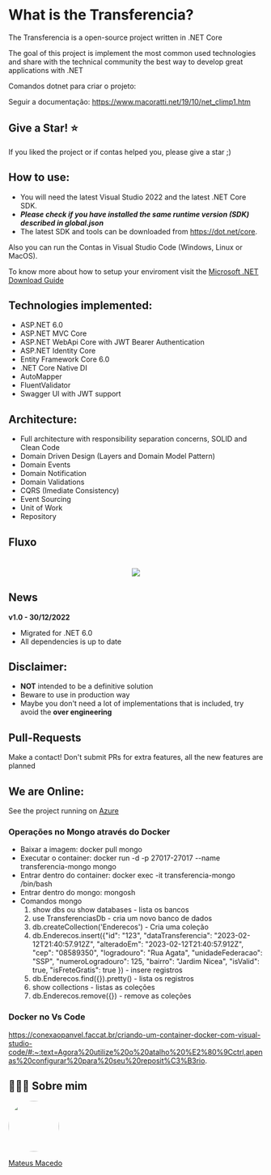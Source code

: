 What is the Transferencia?
=====================
The Transferencia is a open-source project written in .NET Core

The goal of this project is implement the most common used technologies and share with the technical community the best way to develop great applications with .NET

Comandos dotnet para criar o projeto:

Seguir a documentação: https://www.macoratti.net/19/10/net_climp1.htm

## Give a Star! :star:
If you liked the project or if contas helped you, please give a star ;)

## How to use:
- You will need the latest Visual Studio 2022 and the latest .NET Core SDK.
- ***Please check if you have installed the same runtime version (SDK) described in global.json***
- The latest SDK and tools can be downloaded from https://dot.net/core.

Also you can run the Contas in Visual Studio Code (Windows, Linux or MacOS).

To know more about how to setup your enviroment visit the [Microsoft .NET Download Guide](https://www.microsoft.com/net/download)

## Technologies implemented:

- ASP.NET 6.0
 - ASP.NET MVC Core
 - ASP.NET WebApi Core with JWT Bearer Authentication
 - ASP.NET Identity Core
- Entity Framework Core 6.0
- .NET Core Native DI
- AutoMapper
- FluentValidator
- Swagger UI with JWT support

## Architecture:

- Full architecture with responsibility separation concerns, SOLID and Clean Code
- Domain Driven Design (Layers and Domain Model Pattern)
- Domain Events
- Domain Notification
- Domain Validations
- CQRS (Imediate Consistency)
- Event Sourcing
- Unit of Work
- Repository

## Fluxo
<h1 align="center">
  <img src="https://github.com/MateusMaceedo/Impulsionatech-Gerenciador-Contas/blob/feature/MigracaoDotnet6/img/Fluxo%20contas%20bancarias.drawio.png?raw=true">
</h1>

## News

**v1.0 - 30/12/2022**
- Migrated for .NET 6.0
- All dependencies is up to date

## Disclaimer:
- **NOT** intended to be a definitive solution
- Beware to use in production way
- Maybe you don't need a lot of implementations that is included, try avoid the **over engineering**

## Pull-Requests
Make a contact! Don't submit PRs for extra features, all the new features are planned

## We are Online:
See the project running on <a href="http://equinoxproject.azurewebsites.net" target="_blank">Azure</a>

### Operações no Mongo através do Docker
- Baixar a imagem: docker pull mongo
- Executar o container: docker run -d -p 27017-27017 --name transferencia-mongo mongo
- Entrar dentro do container: docker exec -it transferencia-mongo /bin/bash
- Entrar dentro do mongo: mongosh
- Comandos mongo
  1. show dbs ou show databases - lista os bancos
  2. use TransferenciasDb - cria um novo banco de dados
  3. db.createCollection('Enderecos') - Cria uma coleção
  4. db.Enderecos.insert({"id": "123", "dataTransferencia": "2023-02-12T21:40:57.912Z", "alteradoEm": "2023-02-12T21:40:57.912Z", "cep": "08589350", "logradouro": "Rua Agata", "unidadeFederacao": "SSP", "numeroLogradouro": 125, "bairro": "Jardim Nicea", "isValid": true, "isFreteGratis": true
  }) - insere registros
  5. db.Enderecos.find({}).pretty() - lista os registros
  6. show collections - listas as coleções
  7. db.Enderecos.remove({}) - remove as coleções

### Docker no Vs Code
https://conexaopanvel.faccat.br/criando-um-container-docker-com-visual-studio-code/#:~:text=Agora%20utilize%20o%20atalho%20%E2%80%9Cctrl,apenas%20configurar%20para%20seu%20reposit%C3%B3rio.


## 👨🏻‍🚀 Sobre mim
<a href="https://www.linkedin.com/in/mateus-macedo-937a32163/">
 <img style="border-radius:50%" width="100px; "src="https://avatars.githubusercontent.com/u/63172367?s=460&u=11fd26ea8a7f5663d7707d7ef254e4f8bfca1b05&v=4"/>
 <p>Mateus Macedo</p>
</a>
